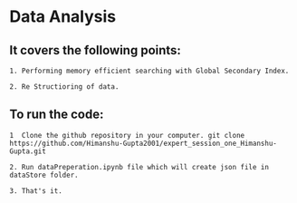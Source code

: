   # Data Analysis
   
## It covers the following points:

    1. Performing memory efficient searching with Global Secondary Index.
    
    2. Re Structioring of data.
    
 ## To run the code:
 
    1  Clone the github repository in your computer. git clone https://github.com/Himanshu-Gupta2001/expert_session_one_Himanshu-Gupta.git
    
    2. Run dataPreperation.ipynb file which will create json file in dataStore folder.
    
    3. That's it.

